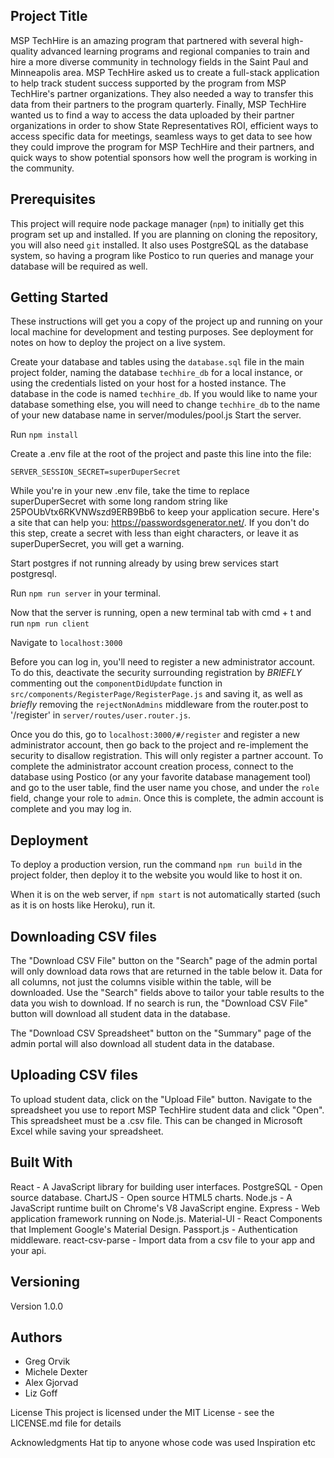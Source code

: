 ## Project Title
MSP TechHire is an amazing program that partnered with several high-quality advanced learning programs and regional companies to train and hire a more diverse community in technology fields in the Saint Paul and Minneapolis area. MSP TechHire asked us to create a full-stack application to help track student success supported by the program from MSP TechHire's partner organizations. They also needed a way to transfer this data from their partners to the program quarterly. Finally, MSP TechHire wanted us to find a way to access the data uploaded by their partner organizations in order to show State Representatives ROI, efficient ways to access specific data for meetings, seamless ways to get data to see how they could improve the program for MSP TechHire and their partners, and quick ways to show potential sponsors how well the program is working in the community.

## Prerequisites
This project will require node package manager (`npm`) to initially get this program set up and installed. If you are planning on cloning the repository, you will also need `git` installed. It also uses PostgreSQL as the database system, so having a program like Postico to run queries and manage your database will be required as well.

## Getting Started
These instructions will get you a copy of the project up and running on your local machine for development and testing purposes. See deployment for notes on how to deploy the project on a live system.

Create your database and tables using the `database.sql` file in the main project folder, naming the database `techhire_db` for a local instance, or using the credentials listed on your host for a hosted instance. The database in the code is named `techhire_db`. If you would like to name your database something else, you will need to change `techhire_db` to the name of your new database name in server/modules/pool.js  Start the server.

Run `npm install`

Create a .env file at the root of the project and paste this line into the file:

`SERVER_SESSION_SECRET=superDuperSecret`

While you're in your new .env file, take the time to replace superDuperSecret with some long random string like 25POUbVtx6RKVNWszd9ERB9Bb6 to keep your application secure. Here's a site that can help you: https://passwordsgenerator.net/. If you don't do this step, create a secret with less than eight characters, or leave it as superDuperSecret, you will get a warning.

Start postgres if not running already by using brew services start postgresql.

Run `npm run server` in your terminal.

Now that the server is running, open a new terminal tab with cmd + t and run `npm run client`

Navigate to `localhost:3000`

Before you can log in, you'll need to register a new administrator account. To do this, deactivate the security surrounding registration by _BRIEFLY_ commenting out the `componentDidUpdate` function in `src/components/RegisterPage/RegisterPage.js` and saving it, as well as _briefly_ removing the `rejectNonAdmins` middleware from the router.post to '/register' in `server/routes/user.router.js`.

Once you do this, go to `localhost:3000/#/register` and register a new administrator account, then go back to the project and re-implement the security to disallow registration. This will only register a partner account. To complete the administrator account creation process, connect to the database using Postico (or any your favorite database management tool) and go to the user table, find the user name you chose, and under the `role` field, change your role to `admin`. Once this is complete, the admin account is complete and you may log in.

## Deployment
To deploy a production version, run the command `npm run build` in the project folder, then deploy it to the website you would like to host it on.

When it is on the web server, if `npm start` is not automatically started (such as it is on hosts like Heroku), run it.

## Downloading CSV files
The "Download CSV File" button on the "Search" page of the admin portal will only download data rows that are returned in the table below it. Data for all columns, not just the columns visible within the table, will be downloaded. Use the "Search" fields above to tailor your table results to the data you wish to download.  If no search is run, the "Download CSV File" button will download all student data in the database.

The "Download CSV Spreadsheet" button on the "Summary" page of the admin portal will also download all student data in the database.

## Uploading CSV files
To upload student data, click on the "Upload File" button. Navigate to the spreadsheet you use to report MSP TechHire student data and click "Open".  This spreadsheet must be a .csv file.  This can be changed in Microsoft Excel while saving your spreadsheet.

## Built With
React - A JavaScript library for building user interfaces.
PostgreSQL - Open source database.
ChartJS - Open source HTML5 charts.
Node.js - A JavaScript runtime built on Chrome's V8 JavaScript engine.
Express - Web application framework running on Node.js.
Material-UI - React Components that Implement Google's Material Design.
Passport.js - Authentication middleware.
react-csv-parse - Import data from a csv file to your app and your api.

## Versioning
Version 1.0.0

## Authors
* Greg Orvik
* Michele Dexter
* Alex Gjorvad
* Liz Goff

License
This project is licensed under the MIT License - see the LICENSE.md file for details

Acknowledgments
Hat tip to anyone whose code was used
Inspiration
etc